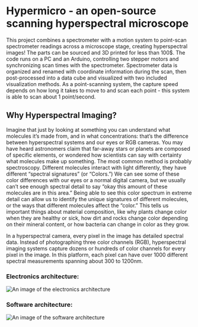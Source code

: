 # Hypermicro - an open-source scanning hyperspectral microscope

This project combines a spectrometer with a motion system to point-scan spectrometer readings across a microscope stage, creating hyperspectral images! The parts can be sourced and 3D printed for less than 100$. The code runs on a PC and an Arduino, controlling two stepper motors and synchronizing scan times with the spectrometer. Spectrometer data is organized and renamed with coordinate information during the scan, then post-processed into a data cube and visualized with two included visualization methods. As a point-scanning system, the capture speed depends on how long it takes to move to and scan each point - this system is able to scan about 1 point/second.

## Why Hyperspectral Imaging?
Imagine that just by looking at something you can understand what molecules it’s made from, and in what concentrations: that’s the difference between hyperspectral systems and our eyes or RGB cameras. You may have heard astronomers claim that far-away stars or planets are composed of specific elements, or wondered how scientists can say with certainty what molecules make up something. The most common method is probably spectroscopy. Different molecules interact with light differently, they have different “spectral signatures” (or “Colors.”) We can see some of these color differences with our eyes or a normal digital camera, but we usually can’t see enough spectral detail to say “okay this amount of these molecules are in this area.” Being able to see this color spectrum in extreme detail can allow us to identify the unique signatures of different molecules, or the ways  that different molecules affect the “color.” This tells us important things about material composition, like why plants change color when they are healthy or sick, how dirt and rocks change color depending on their mineral content, or how bacteria can change in color as they grow.

In a hyperspectral camera, every pixel in the image has detailed spectral data. Instead of photographing three color channels (RGB), hyperspectral imaging systems capture dozens or hundreds of color channels for every pixel in the image. In this platform, each pixel can have over 1000 different spectral measurements spanning about 300 to 1200nm.

### Electronics architecture:
![An image of the electronics architecture](https://github.com/user-attachments/assets/9a88a37b-ed58-4368-bbd2-e4cab2521c7f)

### Software architecture:
![An image of the software architecture](https://github.com/user-attachments/assets/e28b5293-8c33-4c03-9de7-03446077f875)
